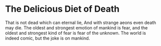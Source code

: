 # The Delicious Diet of Death

That is not dead which can eternal lie, And with strange aeons even death may die.
The oldest and strongest emotion of mankind is fear, and the oldest and strongest kind of fear is fear of the unknown.
The world is indeed comic, but the joke is on mankind.
